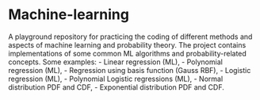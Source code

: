 # Machine-learning

A playground repository for practicing the coding of different methods and aspects of machine learning and probability theory. The project contains implementations of some common ML algorithms and probability-related concepts. Some examples:
    - Linear regression (ML),
    - Polynomial regression (ML),
    - Regression using basis function (Gauss RBF),
    - Logistic regression (ML),
    - Polynomial Logistic regressions (ML),
    - Normal distribution PDF and CDF,
    - Exponential distribution PDF and CDF.
